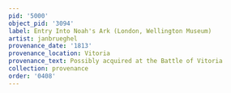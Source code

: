 ```yaml
---
pid: '5000'
object_pid: '3094'
label: Entry Into Noah's Ark (London, Wellington Museum)
artist: janbrueghel
provenance_date: '1813'
provenance_location: Vitoria
provenance_text: Possibly acquired at the Battle of Vitoria
collection: provenance
order: '0408'
---
```

